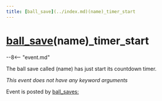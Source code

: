 ```yaml
---
title: [ball_save](../index.md)(name)_timer_start
---
```


# [ball_save](../index.md)(name)_timer_start


--8<-- "event.md"

The ball save called (name) has just start its countdown timer.

*This event does not have any keyword arguments*

Event is posted by [ball_saves:](../config/ball_saves.md)
